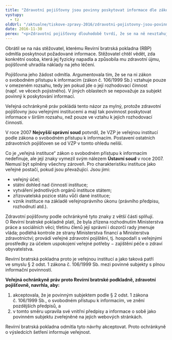 ```yaml
---
title: "Zdravotní pojišťovny jsou povinny poskytovat informace dle zákona o svobodném přístupu k informacím"
vystupy:
  - tz
oldUrl: "/aktualne/tiskove-zpravy-2016/zdravotni-pojistovny-jsou-povinny-poskytovat-informace-dle-zakona-o-svobodnem-pristupu-k-info"
date: 2016-11-30
perex: "<p>Zdravotní pojišťovny dlouhodobě tvrdí, že se na ně nevztahuje zákon o svobodném přístupu k informacím a odmítají proto žadatelům informace poskytovat. Výjimkou je pouze Všeobecná zdravotní pojišťovna České republiky (VZP). V této souvislosti jsme ukončili šetření Revírní bratrské pokladny, zdravotní pojišťovny, která odepřela žadateli poskytnout informace. Během šetření se nám podařilo dosáhnout toho, že tento konkrétní žadatel nakonec své informace dostal, nicméně pojišťovna odmítá upravit své vnitřní předpisy tak, aby se z poskytování informací stal standard. </p>"
---
```


<!-- imported from the old website -->

<p>Obrátil se na nás stěžovatel, kterému Revírní bratrská pokladna (RBP) odmítla poskytnout požadované informace. Stěžovatel chtěl vědět, zda konkrétní osoba, která jej fyzicky napadla a způsobila mu zdravotní újmu, pojišťovně uhradila náklady na jeho léčení.  </p> <p>Pojišťovna jeho žádost odmítla. Argumentovala tím, že se na ni zákon o svobodném přístupu k informacím (zákon č. 106/1999 Sb.) vztahuje pouze v omezeném rozsahu, tedy jen pokud jde o její rozhodovací činnost (např. ve věcech pojistného). V jiných oblastech se nepovažuje za subjekt povinný k poskytování informací.</p> <p>Veřejná ochránkyně práv pokládá tento názor za mylný, protože zdravotní pojišťovny jsou veřejnými institucemi a mají tak povinnost poskytovat informace v širším rozsahu, než pouze ve vztahu k jejich rozhodovací činnosti.</p> <p>V roce 2007 <b>Nejvyšší správní soud</b> potvrdil, že VZP je veřejnou institucí podle zákona o svobodném přístupu k informacím. Postavení ostatních zdravotních pojišťoven se od VZP v tomto ohledu neliší.</p> <p>Co je „veřejná instituce“ zákon o svobodném přístupu k informacím nedefinuje, ale její znaky vymezil svým nálezem <b>Ústavní soud</b> v roce 2007. Nemusí být splněny všechny zároveň. Pro charakteristiku instituce jako veřejné postačí, pokud jsou převažující. Jsou jimi:</p> <p></p><ul><li>veřejný účel;</li><li>státní dohled nad činností instituce;</li><li>vytváření jednotlivých orgánů instituce státem;</li><li>zřizovatelská pozice státu vůči dané instituce;</li><li>vznik instituce na základě veřejnoprávního úkonu (právního předpisu, rozhodnutí atd.).</li></ul><p></p>     <p>Zdravotní pojišťovny podle ochránkyně tyto znaky z větší části splňují. O Revírní bratrské pokladně platí, že byla zřízena rozhodnutím Ministerstva práce a sociálních věcí; třetinu členů její správní i dozorčí rady jmenuje vláda; podléhá kontrole ze strany Ministerstva financí a Ministerstva zdravotnictví; provádí veřejné zdravotní pojištění, tj. hospodaří s veřejnými prostředky za účelem uspokojení veřejné potřeby − zajištění péče o zdraví obyvatelstva.</p> <p>Revírní bratrská pokladna proto je veřejnou institucí a jako taková patří ve smyslu § 2 odst. 1 zákona č. 106/1999 Sb. mezi povinné subjekty s plnou informační povinností.</p> <p><b>Veřejná ochránkyně práv proto Revírní bratrské podkladně, zdravotní pojišťovně, navrhla, aby:</b></p> <p></p><ol><li>akceptovala, že je povinným subjektem podle § 2 odst. 1 zákona č. 106/1999 Sb., o svobodném přístupu k informacím, ve znění pozdějších předpisů, a</li><li>v tomto směru upravila své vnitřní předpisy a informace o sobě jako povinném subjektu zveřejněné na jejích webových stránkách.</li></ol><p></p>  <p>Revírní bratrská pokladna odmítla tyto návrhy akceptovat. Proto ochránkyně o výsledcích šetření informuje veřejnost. </p>
